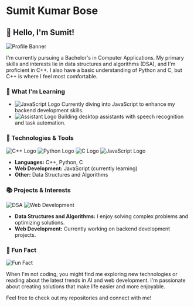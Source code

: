 # Sumit Kumar Bose

## 👋 Hello, I'm Sumit!

![Profile Banner](https://via.placeholder.com/800x200.png?text=Welcome+to+my+GitHub+Profile!)

I'm currently pursuing a Bachelor's in Computer Applications. My primary skills and interests lie in data structures and algorithms (DSA), and I'm proficient in C++. I also have a basic understanding of Python and C, but C++ is where I feel most comfortable.

### 🚀 What I'm Learning

- ![JavaScript Logo](https://img.icons8.com/color/48/000000/javascript.png) Currently diving into JavaScript to enhance my backend development skills.
- ![Assistant Logo](https://img.icons8.com/color/48/000000/robot-2.png) Building desktop assistants with speech recognition and task automation.

### 🔧 Technologies & Tools

![C++ Logo](https://img.icons8.com/color/48/000000/c-plus-plus-logo.png)
![Python Logo](https://img.icons8.com/color/48/000000/python.png)
![C Logo](https://img.icons8.com/color/48/000000/c-programming.png)
![JavaScript Logo](https://img.icons8.com/color/48/000000/javascript.png)

- **Languages:** C++, Python, C
- **Web Development:** JavaScript (currently learning)
- **Other:** Data Structures and Algorithms

### 📚 Projects & Interests

![DSA](https://img.icons8.com/color/48/000000/flow-chart.png)
![Web Development](https://img.icons8.com/color/48/000000/web-design.png)

- **Data Structures and Algorithms:** I enjoy solving complex problems and optimizing solutions.
- **Web Development:** Currently working on backend development projects.

### 🌟 Fun Fact

![Fun Fact](https://img.icons8.com/color/48/000000/smiling.png)

When I'm not coding, you might find me exploring new technologies or reading about the latest trends in AI and web development. I'm passionate about creating solutions that make life easier and more enjoyable.

Feel free to check out my repositories and connect with me!

<!--
**Sumitbose5/Sumitbose5** is a ✨ _special_ ✨ repository because its `README.md` (this file) appears on your GitHub profile.

Here are some ideas to get you started:

- 🔭 I’m currently working on ...
- 🌱 I’m currently learning ...
- 👯 I’m looking to collaborate on ...
- 🤔 I’m looking for help with ...
- 💬 Ask me about ...
- 📫 How to reach me: ...
- 😄 Pronouns: ...
- ⚡ Fun fact: ...
-->
